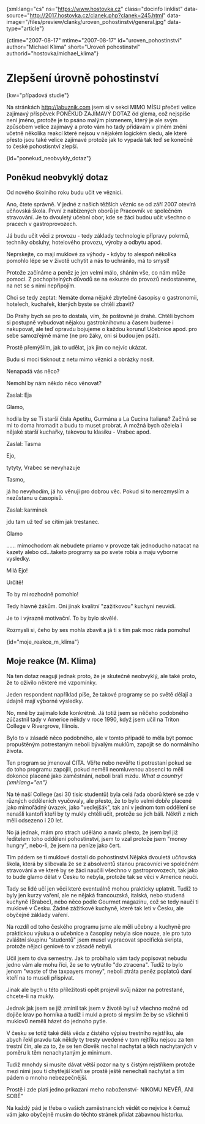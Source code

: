 
{xml:lang="cs" ns="https://www.hostovka.cz" class="docinfo linklist" data-source="http://2017.hostovka.cz/clanek.php?clanek=245.html" data-image="/files/preview/clanky/uroven_pohostinstvi/general.jpg" data-type="article"}

{ctime="2007-08-17" mtime="2007-08-17" id="uroven\_pohostinstvi" author="Michael Klíma" short="Úroveň pohostinství" authorid="hostovka/michael\_klima"}

# Zlepšení úrovně pohostinství

<!-- generated attribute kw by user_udpatekw.sh on 2019-04-16, do not edit -->

{kw="případová studie"}

Na stránkách http://labuznik.com jsem si v sekci MIMO MÍSU přečetl velice zajímavý příspěvek PONĚKUD ZAJÍMAVÝ DOTAZ öd glema, což nejspíše není jméno, protože je to psáno malým písmenem, který je ale svým způsobem velice zajímavý a proto vám ho tady přidávám v plném znění včetně několika reakcí které nejsou v nějakém logickém sledu, ale které přesto jsou také velice zajímavé protože jak to vypadá tak teď se konečně to české pohostisntví zlepší.

{id="ponekud\_neobvykly\_dotaz"}

## Poněkud neobvyklý dotaz

Od nového školního roku budu učit ve věznici.

Ano, čtete správně. V jedné z našich těžších věznic se od září 2007 otevírá učňovská škola. První z nabízených oborů je Pracovník ve společném stravování. Je to dvouletý učební obor, kde se žáci budou učit všechno o pracech v gastroprovozech.

Já budu učit věci z provozu - tedy základy technologie přípravy pokrmů, techniky obsluhy, hotelového provozu, výroby a odbytu apod.

Neprskejte, co mají muklové za výhody - kdyby to alespoň několika pomohlo lépe se v životě uchytit a nás to uchránilo, má to smysl!

Protože začínáme a peněz je jen velmi málo, sháním vše, co nám může pomoci. Z pochopitelných důvodů se na exkurze do provozů nedostaneme, na net se s nimi nepřipojím.

Chci se tedy zeptat: Nemáte doma nějaké zbytečné časopisy o gastronomii, hotelech, kuchařek, kterých byste se chtěli zbavit?

Do Prahy bych se pro to dostala, vím, že poštovné je drahé. Chtěli bychom si postupně vybudovat nějakou gastroknihovnu a časem budeme i nakupovat, ale teď opravdu bojujeme o každou korunu! Učebnice apod. pro sebe samozřejmě máme (ne pro žáky, oni si budou jen psát).

Prostě přemýšlím, jak to udělat, jak jim co nejvíc ukázat.

Budu si moci tisknout z netu mimo věznici a obrázky nosit.

Nenapadá vás něco?

Nemohl by nám někdo něco věnovat?

Zaslal: Eja

Glamo,

hodila by se Ti starší čísla Apetitu, Gurmána a La Cucina Italiana? Začíná se mi to doma hromadit a budu to muset probrat. A možná bych oželela i nějaké starší kuchařky, takovou tu klasiku - Vrabec apod.

Zaslal: Tasma

Ejo,

tytyty, Vrabec se nevyhazuje

Tasmo,

já ho nevyhodím, já ho věnuji pro dobrou věc. Pokud si to nerozmyslím a nezůstanu u časopisů.

Zaslal: karminek

jdu tam už teď se cítím jak trestanec.

Glamo

...... mimochodom ak nebudete priamo v provoze tak jednoducho natacat na kazety alebo cd...taketo programy sa po svete robia a maju vyborne vysledky.

Milá Ejo!

Určitě!

To by mi rozhodně pomohlo!

Tedy hlavně žákům. Oni jinak kvalitní "zážitkovou" kuchyni neuvidí.

Je to i výrazně motivační. To by bylo skvělé.

Rozmysli si, čeho by ses mohla zbavit a já ti s tím pak moc ráda pomohu!

{id="moje\_reakce\_m_klima"}

## Moje reakce (M. Klima)

Na ten dotaz reaguji jednak proto, že je skutečně neobvyklý, ale také proto, že to oživilo některé mé vzpomínky.

Jeden respondent například píše, že takové programy se po světě dělají a údajně mají výborné výsledky.

No, mně by zajímalo kde konkrétně. Já totiž jsem se něčeho podobného zúčastnil tady v Americe někdy v roce 1990, když jsem učil na Triton College v Rivergrove, Illinois.

Bylo to v zásadě něco podobného, ale v tomto případě to měla být pomoc propuštěným potrestaným neboli bývalým muklům, zapojit se do normálního života.

Ten program se jmenoval CITA. Věřte nebo nevěřte ti potrestaní pokud se do toho programu zapojili, pokud neměli neomluvenou absenci to měli dokonce placené jako zaměstnání, neboli brali mzdu. _What a country! {xml:lang="en"}_

Na té naší College (asi 30 tisíc studentů) byla celá řada oborů které se zde v různých odděleních vyučovaly, ale přesto, že to bylo velmi dobře placené jako mimořádný úvazek, jako "vedlejšák", tak ani v jednom tom oddělení se nenašli kantoři kteří by ty mukly chtěli učit, protože se jich báli. Něktří z nich měli odsezeno i 20 let.

No já jednak, mám pro strach uděláno a navíc přesto, že jsem byl již ředitelem toho oddělení pohostinství, jsem to vzal protože jsem "money hungry", nebo-li, že jsem na peníze jako čert.

Tím pádem se ti muklové dostali do pohostinství.Nějaká dvouletá učňovská škola, která by slibovala že se z absolventů stanou pracovníci ve společném stravování a ve které by se žáci naučili všechno v gastroprovozech, tak jako to bude glamo dělat v Česku to nebyla, protože tak se věci v Americe neučí.

Tady se lidé učí jen věci které eventuálně mohou prakticky uplatnit. Tudíž to byly jen kurzy vaření, ale ne nějaká francouzská, italská, nebo studená kuchyně (Brabec), nebo něco podle Gourmet magazínu, což se tedy naučí ti muklové v Česku. Žádné zážitkové kuchyně, které tak letí v Česku, ale obyčejné základy vaření.

Na rozdíl od toho českého programu jsme ale měli učebny a kuchyně pro praktickou výuku a o učebnice a časopisy nebyla sice nouze, ale pro tuto zvláštní skupinu "studentů" jsem musel vypracovat specifická skripta, protože nějací geniové to v zásadě nebyli.

Učil jsem to dva semestry. Jak to probíhalo vám tady popisovat nebudu jedno vám ale mohu říci, že se to vytratilo "do ztracena". Tudíž to bylo jenom "waste of the taxpayers money", neboli ztráta peněz poplatců daní kteří na to museli přispívat.

Jinak ale bych u této příležitosti opět projevil svůj názor na potrestané, chcete-li na mukly.

Jednak jak jsem se již zmínil tak jsem v životě byl už všechno možné od dojiče krav po horníka a tudíž i mukl a proto si myslím že by se všichni ti muklov0 neměli házet do jednoho pytle.

V česku se totiž také dělá věda z čistého výpisu trestního rejstříku, ale abych řekl pravdu tak někdy ty tresty uvedené v tom rejtříku nejsou za ten trestní čin, ale za to, že se ten člověk nechal nachytat a těch nachytaných v poměru k těm nenachytaným je minimum.

Tudíž mnohdy si musíte dávat větší pozor na ty s čistým rejstříkem protože mezi nimi jsou ti chytřejší kteří se prostě ještě nenechali nachytat a tím pádem o mnoho nebezpečnější.

Prostě i zde plati jedno prikazani meho naboženství- NIKOMU NEVĚŘ, ANI SOBĚ"

Na každý pád je třeba o vašich zaměstnancích vědět co nejvíce k čemuž vám jako obyčejně musím do těchto stránek přidat zábavnou historku.

